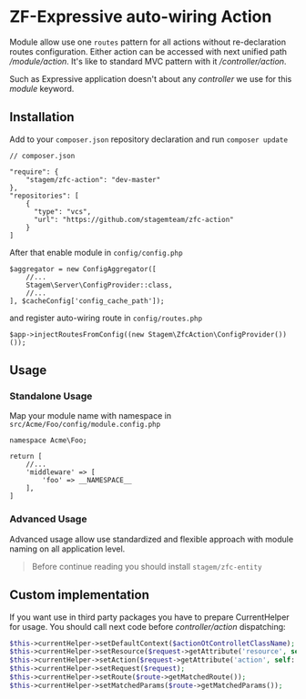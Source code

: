 # ZF-Expressive auto-wiring Action

Module allow use one `routes` pattern for all actions without re-declaration routes configuration.
Either action can be accessed with next unified path */module/action*. 
It's like to standard MVC pattern with it */controller/action*.

Such as Expressive application doesn't about any *controller* we use for this *module* keyword.

## Installation
Add to your `composer.json` repository declaration and run `composer update`
```
// composer.json

"require": {
	"stagem/zfc-action": "dev-master"
},
"repositories": [
    {
      "type": "vcs",
      "url": "https://github.com/stagemteam/zfc-action"
    }
]
```

After that enable module in `config/config.php`
```
$aggregator = new ConfigAggregator([
    //...
    Stagem\Server\ConfigProvider::class,
    //...
], $cacheConfig['config_cache_path']);
```
and register auto-wiring route in `config/routes.php`
```
$app->injectRoutesFromConfig((new Stagem\ZfcAction\ConfigProvider())());
```

## Usage

### Standalone Usage
Map your module name with namespace in `src/Acme/Foo/config/module.config.php`
```
namespace Acme\Foo;

return [
    //...
    'middleware' => [
        'foo' => __NAMESPACE__
    ],
]
```

### Advanced Usage
Advanced usage allow use standardized and flexible approach with module naming on all application level.

> Before continue reading you should install `stagem/zfc-entity` 

## Custom implementation
If you want use in third party packages you have to prepare CurrentHelper for usage. You should call next code before 
*controller/action* dispatching:
```php
$this->currentHelper->setDefaultContext($actionOtControlletClassName);
$this->currentHelper->setResource($request->getAttribute('resource', self::DEFAULT_RESOURCE));
$this->currentHelper->setAction($request->getAttribute('action', self::DEFAULT_ACTION));
$this->currentHelper->setRequest($request);
$this->currentHelper->setRoute($route->getMatchedRoute());
$this->currentHelper->setMatchedParams($route->getMatchedParams());
```

